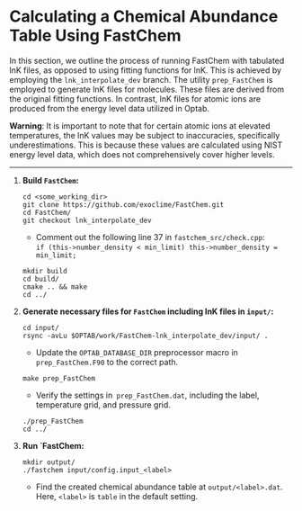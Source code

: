 # Calculating a Chemical Abundance Table Using FastChem

In this section, we outline the process of running FastChem with tabulated lnK files, as opposed to using fitting functions for lnK. This is achieved by employing the `lnk_interpolate_dev` branch. The utility `prep_FastChem` is employed to generate lnK files for molecules. These files are derived from the original fitting functions. In contrast, lnK files for atomic ions are produced from the energy level data utilized in Optab.

**Warning**: It is important to note that for certain atomic ions at elevated temperatures, the lnK values may be subject to inaccuracies, specifically underestimations. This is because these values are calculated using NIST energy level data, which does not comprehensively cover higher levels.

---

1. **Build `FastChem`:**
   ```
   cd <some_working_dir>
   git clone https://github.com/exoclime/FastChem.git
   cd FastChem/
   git checkout lnk_interpolate_dev
   ```
   - Comment out the following line 37 in `fastchem_src/check.cpp`:\
   `if (this->number_density < min_limit) this->number_density = min_limit;`   
   ```
   mkdir build
   cd build/
   cmake .. && make
   cd ../
   ```
1. **Generate necessary files for `FastChem` including lnK files in `input/`:**
   ```
   cd input/
   rsync -avLu $OPTAB/work/FastChem-lnk_interpolate_dev/input/ .
   ```
   - Update the `OPTAB_DATABASE_DIR` preprocessor macro in `prep_FastChem.F90` to the correct path.

   ```
   make prep_FastChem
   ```
   - Verify the settings in` prep_FastChem.dat`, including the label, temperature grid, and pressure grid.
   ```
   ./prep_FastChem
   cd ../
   ```
1. **Run `FastChem:**
   ```
   mkdir output/
   ./fastchem input/config.input_<label>
   ```
   - Find the created chemical abundance table at `output/<label>.dat`. Here, `<label>` is `table` in the default setting.

